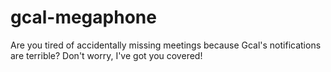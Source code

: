 # gcal-megaphone
Are you tired of accidentally missing meetings because Gcal's notifications are terrible? Don't worry, I've got you covered!
